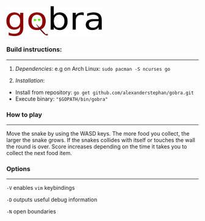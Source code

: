 <img src="https://github.com/alexanderstephan/gobra/blob/master/assets/gobra.svg.png" width="250" height="77.5" />

### Build instructions: 

---

1. *Dependencies*: e.g on Arch Linux: ``sudo pacman -S ncurses go``

2. *Installation*:

+ Install from repository: ``go get github.com/alexanderstephan/gobra.git``
+ Execute binary: ``"$GOPATH/bin/gobra"``

### How to play

---

Move the snake by using the WASD keys. The more food you collect, the larger the snake grows. If the snakes collides with itself or touches the wall the round is over. Score increases depending on the time it takes you to collect the next food item. 

### Options

---

``-V`` enables `vim` keybindings

``-D`` outputs useful debug information

``-N`` open boundaries
